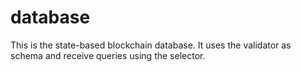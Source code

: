 # database
This is the state-based blockchain database. It uses the validator as schema and receive queries using the selector.
